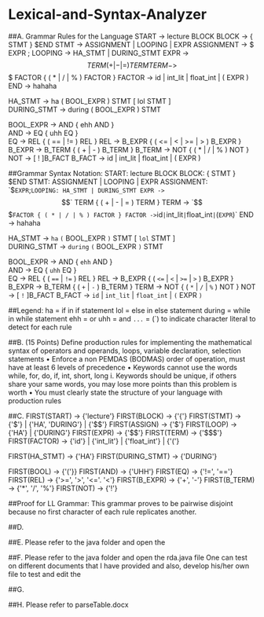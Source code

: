 # Lexical-and-Syntax-Analyzer

##A. 
Grammar Rules for the Language
START -> lecture BLOCK
BLOCK -> { STMT } $END
STMT -> ASSIGNMENT | LOOPING | EXPR
ASSIGNMENT -> $ EXPR ;
LOOPING -> HA_STMT | DURING_STMT
EXPR -> $$ TERM { ( + | - | = ) TERM }
TERM -> $$$ FACTOR { ( * | / | % ) FACTOR }
FACTOR -> id | int_lit | float_int | ( EXPR )
END -> hahaha

HA_STMT -> ha ( BOOL_EXPR ) STMT [ lol STMT ]     
DURING_STMT -> during ( BOOL_EXPR ) STMT                

BOOL_EXPR -> AND { ehh AND }  
AND -> EQ { uhh EQ }          
EQ -> REL { ( == | != ) REL }
REL -> B_EXPR { ( <= | < | >= | > ) B_EXPR }
B_EXPR -> B_TERM { ( + | - ) B_TERM }
B_TERM -> NOT { ( * | / | % ) NOT }
NOT -> [ ! ]B_FACT
B_FACT -> id | int_lit | float_int | ( EXPR )

##Grammar Syntax Notation:
START: lecture BLOCK
BLOCK: { STMT } $END
STMT: ASSIGNMENT | LOOPING | EXPR
ASSIGNMENT: `$` EXPR `;`
LOOPING: HA_STMT | DURING_STMT
EXPR -> `$$` TERM { ( + | - | = ) TERM }
TERM -> `$$$` FACTOR { ( * | / | % ) FACTOR }
FACTOR -> `id` | `int_lit` | `float_int` | `(` EXPR `)`
END -> hahaha

HA_STMT -> `ha` `(` BOOL_EXPR `)` STMT [ `lol` STMT ]     
DURING_STMT -> `during` `(` BOOL_EXPR `)` STMT                

BOOL_EXPR -> AND { `ehh` AND }  
AND -> EQ { `uhh` EQ }          
EQ -> REL { ( `==` | `!=` ) REL }
REL -> B_EXPR { ( `<=` | `<` | `>=` | `>` ) B_EXPR }
B_EXPR -> B_TERM { ( `+` | `-` ) B_TERM }
TERM -> NOT { ( `*` | `/` | `%` ) NOT }
NOT -> [ `!` ]B_FACT
B_FACT -> `id` | `int_lit` | `float_int` | `(` EXPR `)`

##Legend: 
ha = if in if statement
lol = else in else statement 
during = while in while statement
ehh = or 
uhh = and
`...` = (`) to indicate character literal to detect for each rule

##B. (15 Points) Define production rules for implementing the mathematical syntax of
operators and operands, loops, variable declaration, selection statements
• Enforce a non PEMDAS (BODMAS) order of operation, must have at least
6 levels of precedence
• Keywords cannot use the words while, for, do, if, int, short, long
i. Keywords should be unique, if others share your same words, you
may lose more points than this problem is worth
• You must clearly state the structure of your language with production
rules


##C. 
FIRST(START) -> {'lecture'}
FIRST(BLOCK) -> {'{'}
FIRST(STMT) -> {'$'} | {'HA', 'DURING'} | {'$$'}
FIRST(ASSIGN) -> {'$'}
FIRST(LOOP) -> {'HA'} | {'DURING'}
FIRST(EXPR) -> {'$$'}
FIRST(TERM) -> {'$$$'}
FIRST(FACTOR) -> {'id'} | {'int_lit'} | {'float_int'} | {'('}

FIRST(HA_STMT) -> {'HA'}
FIRST(DURING_STMT) -> {'DURING'}

FIRST(BOOL) ->  {'('}}
FIRST(AND) -> {'UHH'}
FIRST(EQ) ->  {'!=', '=='}
FIRST(REL) -> {'>=', '>', '<='. '<'}
FIRST(B_EXPR) -> {'+', '-'}
FIRST(B_TERM) -> {'*', '/', '%'}
FIRST(NOT) -> {'!'}

##Proof for LL Grammar: 
This grammar proves to be pairwise disjoint because no first character of each rule replicates another.

##D.

##E.
Please refer to the java folder and open the 

##F.
Please refer to the java folder and open the rda.java file
One can test on different documents that I have provided and also, develop his/her own file to test 
and edit the 

##G.


##H. 
Please refer to parseTable.docx




